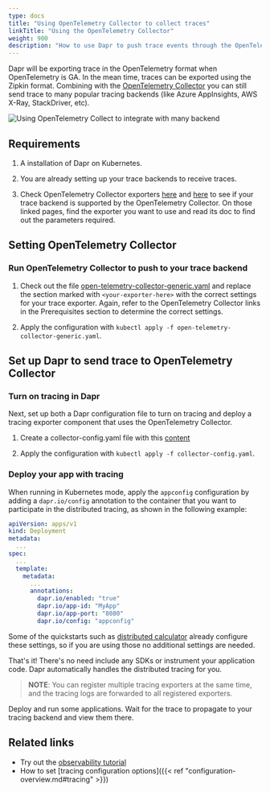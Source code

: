 ```yaml
---
type: docs
title: "Using OpenTelemetry Collector to collect traces"
linkTitle: "Using the OpenTelemetry Collector"
weight: 900
description: "How to use Dapr to push trace events through the OpenTelemetry Collector."
---
```


Dapr will be exporting trace in the OpenTelemetry format when OpenTelemetry is GA. In the mean time, traces can be exported using the Zipkin format. Combining with the [OpenTelemetry Collector](https://github.com/open-telemetry/opentelemetry-collector) you can still send trace to many popular tracing backends (like Azure AppInsights, AWS X-Ray, StackDriver, etc).

![Using OpenTelemetry Collect to integrate with many backend](/images/open-telemetry-collector.png)

## Requirements

1. A installation of Dapr on Kubernetes. 

2. You are already setting up your trace backends  to receive traces. 

3. Check OpenTelemetry Collector exporters [here](https://github.com/open-telemetry/opentelemetry-collector-contrib/tree/main/exporter) and [here](https://github.com/open-telemetry/opentelemetry-collector/tree/main/exporter) to see if your trace backend is supported by the OpenTelemetry Collector. On those linked pages, find the exporter you want to use and read its doc to find out the parameters required.

## Setting OpenTelemetry Collector

### Run OpenTelemetry Collector to push to your trace backend


1. Check out the file [open-telemetry-collector-generic.yaml](/docs/open-telemetry-collector/open-telemetry-collector-generic.yaml) and replace the section marked with `<your-exporter-here>` with the correct settings for your trace exporter. Again, refer to the OpenTelemetry Collector links in the Prerequisites section to determine the correct settings. 

2. Apply the configuration with `kubectl apply -f open-telemetry-collector-generic.yaml`.

## Set up Dapr to send trace to OpenTelemetry Collector 

### Turn on tracing in Dapr
Next, set up both a Dapr configuration file to turn on tracing and deploy a tracing exporter component that uses the OpenTelemetry Collector.

1. Create a collector-config.yaml file with this [content](/docs/open-telemetry-collector/collector-config.yaml)

2. Apply the configuration with `kubectl apply -f collector-config.yaml`.

### Deploy your app with tracing

When running in Kubernetes mode, apply the `appconfig` configuration by adding a `dapr.io/config` annotation to the container that you want to participate in the distributed tracing, as shown in the following example:

```yaml
apiVersion: apps/v1
kind: Deployment
metadata:
  ...
spec:
  ...
  template:
    metadata:
      ...
      annotations:
        dapr.io/enabled: "true"
        dapr.io/app-id: "MyApp"
        dapr.io/app-port: "8080"
        dapr.io/config: "appconfig"
```

Some of the quickstarts such as [distributed calculator](https://github.com/dapr/quickstarts/tree/master/tutorials/distributed-calculator) already configure these settings, so if you are using those no additional settings are needed.

That's it! There's no need include any SDKs or instrument your application code. Dapr automatically handles the distributed tracing for you.

> **NOTE**: You can register multiple tracing exporters at the same time, and the tracing logs are forwarded to all registered exporters.

Deploy and run some applications. Wait for the trace to propagate to your tracing backend and view them there.

## Related links
* Try out the [observability tutorial](https://github.com/dapr/quickstarts/tree/master/tutorials/observability)
* How to set [tracing configuration options]({{< ref "configuration-overview.md#tracing" >}})

